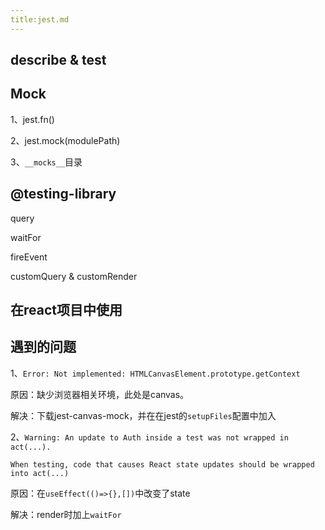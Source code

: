 ```yaml
---
title:jest.md
---
```

## describe & test



## Mock

1、jest.fn()

2、jest.mock(modulePath)

3、`__mocks__`目录

## @testing-library

query

waitFor

fireEvent

customQuery & customRender

## 在react项目中使用



## 遇到的问题

1、`Error: Not implemented: HTMLCanvasElement.prototype.getContext`

原因：缺少浏览器相关环境，此处是canvas。

解决：下载jest-canvas-mock，并在在jest的`setupFiles`配置中加入

2、`Warning: An update to Auth inside a test was not wrapped in act(...).`

`When testing, code that causes React state updates should be wrapped into act(...)`

原因：在`useEffect(()=>{},[])`中改变了state

解决：render时加上`waitFor`

